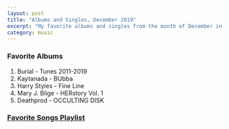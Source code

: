 ```yaml
---
layout: post
title: "Albums and Singles, December 2019"
excerpt: "My favorite albums and singles from the month of December in the 2019th year. "
category: music
---
```


### Favorite Albums

1. Burial - Tunes 2011-2019
1. Kaytanada - BUbba
1. Harry Styles - Fine Line
1. Mary J. Blige - HERstory Vol. 1
1. Deathprod - OCCULTING DISK

### <a href="https://open.spotify.com/playlist/744HpJnIJ2NpOt5sBNgNbR" target="_blank" rel="noopener">Favorite Songs Playlist</a>
